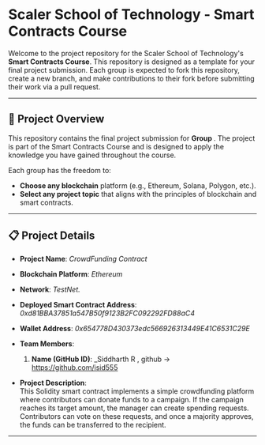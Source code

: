 # Scaler School of Technology - Smart Contracts Course

Welcome to the project repository for the Scaler School of Technology's **Smart Contracts Course**. This repository is designed as a template for your final project submission. Each group is expected to fork this repository, create a new branch, and make contributions to their fork before submitting their work via a pull request.

---

## 📖 Project Overview

This repository contains the final project submission for **Group <Your Group Number>**. The project is part of the Smart Contracts Course and is designed to apply the knowledge you have gained throughout the course.

Each group has the freedom to:
- **Choose any blockchain** platform (e.g., Ethereum, Solana, Polygon, etc.).
- **Select any project topic** that aligns with the principles of blockchain and smart contracts.

---

## 📋 Project Details

 

- **Project Name**: _CrowdFunding Contract_
- **Blockchain Platform**: _Ethereum_
- **Network**: _TestNet._
- **Deployed Smart Contract Address**: _0xd81BBA37851a547B50f9123B2FC092292FD88aC4_
- **Wallet Address**: _0x654778D430373edc566926313449E41C6531C29E_
 
- **Team Members**:
  1. **Name (GitHub ID)**: _Siddharth R   , github -> https://github.com/isid555
  
- **Project Description**:  
  This Solidity smart contract implements a simple crowdfunding platform where contributors can donate funds to a campaign. If the campaign reaches its target amount, the manager can create spending requests. Contributors can vote on these requests, and once a majority approves, the funds can be transferred to the recipient.


---
 
